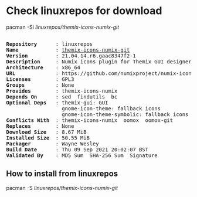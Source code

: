 # Check linuxrepos for download

pacman -Si *linuxrepos/themix-icons-numix-git*

<div class="highlight"><pre class="highlight"><text>
<b>Repository</b>      : linuxrepos
<b>Name</b>            : <a href="../../x86_64/themix-icons-numix-git-21.04.14.r6.gaac8347f2-1-x86_64.pkg.tar.zst">themix-icons-numix-git</a>
<b>Version</b>         : 21.04.14.r6.gaac8347f2-1
<b>Description</b>     : Numix icons plugin for Themix GUI designer
<b>Architecture</b>    : x86_64
<b>URL</b>             : https://github.com/numixproject/numix-icon-theme
<b>Licenses</b>        : GPL3
<b>Groups</b>          : None
<b>Provides</b>        : themix-icons-numix
<b>Depends On</b>      : sed  findutils  bc
<b>Optional Deps</b>   : themix-gui: GUI
                  gnome-icon-theme: fallback icons
                  gnome-icon-theme-symbolic: fallback icons
<b>Conflicts With</b>  : themix-icons-numix  oomox  oomox-git
<b>Replaces</b>        : None
<b>Download Size</b>   : 8.67 MiB
<b>Installed Size</b>  : 50.55 MiB
<b>Packager</b>        : Wayne Wesley <wayne6324@gmail.com>
<b>Build Date</b>      : Thu 09 Sep 2021 20:02:07 BST
<b>Validated By</b>    : MD5 Sum  SHA-256 Sum  Signature
</text></pre></div>

## How to install from linuxrepos

pacman -S *linuxrepos/themix-icons-numix-git*
